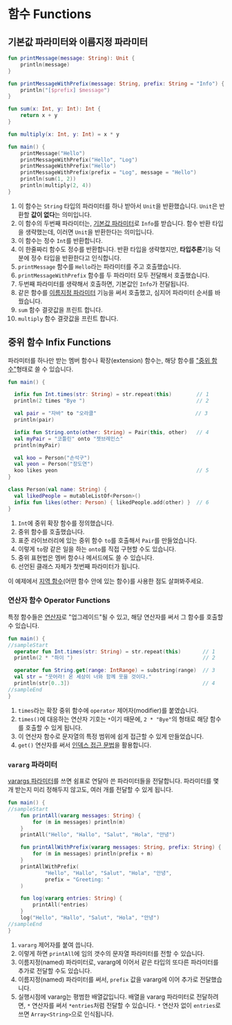 # 함수 Functions

## 기본값 파라미터와 이름지정 파라미터

```kotlin
fun printMessage(message: String): Unit {                               // 1
    println(message)
}

fun printMessageWithPrefix(message: String, prefix: String = "Info") {  // 2
    println("[$prefix] $message")
}

fun sum(x: Int, y: Int): Int {                                          // 3
    return x + y
}

fun multiply(x: Int, y: Int) = x * y                                    // 4

fun main() {
    printMessage("Hello")                                               // 5
    printMessageWithPrefix("Hello", "Log")                              // 6
    printMessageWithPrefix("Hello")                                     // 7
    printMessageWithPrefix(prefix = "Log", message = "Hello")           // 8
    println(sum(1, 2))                                                  // 9
    println(multiply(2, 4))                                             // 10
}
```

1. 이 함수는 `String` 타입의 파라미터를 하나 받아서 `Unit`을 반환했습니다. `Unit`은 반환할 **값이 없다**는 의미입니다.
2. 이 함수의 두번째 파라미터는, [기본값 파라미터](https://kotlinlang.org/docs/reference/functions.html#default-arguments)로 `Info`를 받습니다. 함수 반환 타입을 생략했는데, 이러면 `Unit`을 반환한다는 의미입니다.
3. 이 함수는 정수 `Int`를 반환합니다.
4. 이 한줄짜리 함수도 정수를 반환합니다. 반환 타입을 생략했지만, **타입추론**기능 덕분에 정수 타입을 반환한다고 인식합니다.
5. `printMessage` 함수를 `Hello`라는 파라미터를 주고 호출했습니다.
6. `printMessageWithPrefix` 함수를 두 파라미터 모두 전달해서 호출했습니다.
7. 두번째 파라미터를 생략해서 호출하면, 기본값인 `Info`가 전달됩니다.
8. 같은 함수를 [이름지정 파라미터](https://kotlinlang.org/docs/reference/functions.html#named-arguments) 기능을 써서 호출했고, 심지어 파라미터 순서를 바꿨습니다.
9. `sum` 함수 결괏값을 프린트 합니다.
10. `multiply` 함수 결괏값을 프린트 합니다.

## 중위 함수 Infix Functions

파라미터를 하나만 받는 멤버 함수나 확장(extension) 함수는, 해당 함수를 ["중위 함수"](https://kotlinlang.org/docs/reference/functions.html#infix-notation)형태로 쓸 수 있습니다.

```kotlin
fun main() {

  infix fun Int.times(str: String) = str.repeat(this)        // 1
  println(2 times "Bye ")                                    // 2

  val pair = "자바" to "오라클"                                // 3
  println(pair)

  infix fun String.onto(other: String) = Pair(this, other)   // 4
  val myPair = "코틀린" onto "젯브레인스"
  println(myPair)

  val koo = Person("손석구")
  val yeon = Person("장도연")
  koo likes yeon                                             // 5
}

class Person(val name: String) {
  val likedPeople = mutableListOf<Person>()
  infix fun likes(other: Person) { likedPeople.add(other) }  // 6
}
```

1. `Int`에 중위 확장 함수를 정의했습니다.
2. 중위 함수를 호출했습니다.
3. 표준 라이브러리에 있는 중위 함수 `to`를 호출해서 `Pair`를 만들었습니다.
4. 이렇게 `to`랑 같은 일을 하는 `onto`를 직접 구현할 수도 있습니다.
5. 중위 표현법은 멤버 함수나 메서드에도 쓸 수 있습니다.
6. 선언된 클래스 자체가 첫번째 파라미터가 됩니다.

이 예제에서 [지역 함수](https://kotlinlang.org/docs/reference/functions.html#local-functions)(어떤 함수 안에 있는 함수)를 사용한 점도 살펴봐주세요.

### 연산자 함수 Operator Functions

특정 함수들은 [연산자](https://kotlinlang.org/docs/reference/operator-overloading.html)로 "업그레이드"될 수 있고, 해당 연산자를 써서 그 함수를 호출할 수 있습니다.

```kotlin
fun main() {
//sampleStart
  operator fun Int.times(str: String) = str.repeat(this)       // 1
  println(2 * "하이 ")                                          // 2

  operator fun String.get(range: IntRange) = substring(range)  // 3
  val str = "웃어라! 온 세상이 너와 함께 웃을 것이다."
  println(str[0..3])                                           // 4
//sampleEnd
}
```

1. `times`라는 확장 중위 함수에 `operator` 제어자(modifier)를 붙였습니다.
2. `times()`에 대응하는 연산자 기호는 `*`이기 때문에, `2 * "Bye"`의 형태로 해당 함수를 호출할 수 있게 됩니다.
3. 이 연산자 함수로 문자열의 특정 범위에 쉽게 접근할 수 있게 만들었습니다.
4. `get()` 연산자를 써서 [인덱스 접근 문법](https://kotlinlang.org/docs/reference/operator-overloading.html#indexed)을 활용합니다.

### `vararg` 파라미터
[varargs 파라미터](https://kotlinlang.org/docs/reference/functions.html#variable-number-of-arguments-varargs)를 쓰면 쉼표로 연달아 쓴 파라미터들을 전달합니다. 파라미터를 몇 개 받는지 미리 정해두지 않고도, 여러 개를 전달할 수 있게 됩니다.

```kotlin
fun main() {
//sampleStart
    fun printAll(vararg messages: String) {                            // 1
        for (m in messages) println(m)
    }
    printAll("Hello", "Hallo", "Salut", "Hola", "안녕")                 // 2

    fun printAllWithPrefix(vararg messages: String, prefix: String) {  // 3
        for (m in messages) println(prefix + m)
    }
    printAllWithPrefix(
            "Hello", "Hallo", "Salut", "Hola", "안녕",
            prefix = "Greeting: "                                          // 4
    )

    fun log(vararg entries: String) {
        printAll(*entries)                                             // 5
    }
    log("Hello", "Hallo", "Salut", "Hola", "안녕")
//sampleEnd
}
```

1. `vararg` 제어자를 붙여 씁니다.
2. 이렇게 하면 `printAll`에 임의 갯수의 문자열 파라미터를 전할 수 있습니다.
3. 이름지정(named) 파라미터로, vararg에 이어서 같은 타입의 또다른 파라미터를 추가로 전달할 수도 있습니다.
4. 이름지정(named) 파라미터를 써서, `prefix` 값을 vararg에 이어 추가로 전달했습니다.
5. 실행시점에 vararg는 평범한 배열값입니다. 배열을 vararg 파라미터로 전달하려면, `*` 연산자를 써서 `*entries`처럼 전달할 수 있습니다. `*` 연산자 없이 `entries`로 쓰면 `Array<String>`으로 인식됩니다.